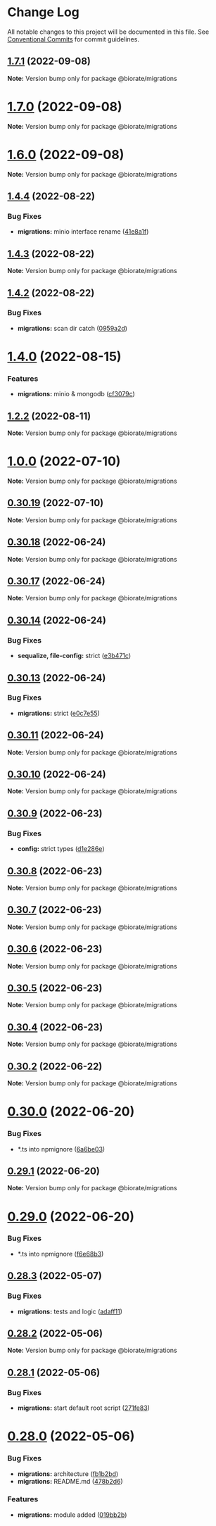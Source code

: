 # Change Log

All notable changes to this project will be documented in this file.
See [Conventional Commits](https://conventionalcommits.org) for commit guidelines.

## [1.7.1](https://github.com/biorate/core/compare/v1.7.0...v1.7.1) (2022-09-08)

**Note:** Version bump only for package @biorate/migrations





# [1.7.0](https://github.com/biorate/core/compare/v1.6.0...v1.7.0) (2022-09-08)

**Note:** Version bump only for package @biorate/migrations





# [1.6.0](https://github.com/biorate/core/compare/v1.5.1...v1.6.0) (2022-09-08)

**Note:** Version bump only for package @biorate/migrations





## [1.4.4](https://github.com/biorate/core/compare/v1.4.3...v1.4.4) (2022-08-22)


### Bug Fixes

* **migrations:** minio interface rename ([41e8a1f](https://github.com/biorate/core/commit/41e8a1fb7dc3b2ce2d9632040f5a51f2a8b8d29f))





## [1.4.3](https://github.com/biorate/core/compare/v1.4.2...v1.4.3) (2022-08-22)

**Note:** Version bump only for package @biorate/migrations





## [1.4.2](https://github.com/biorate/core/compare/v1.4.1...v1.4.2) (2022-08-22)


### Bug Fixes

* **migrations:** scan dir catch ([0959a2d](https://github.com/biorate/core/commit/0959a2d9c46294e7a23d94cc4b6cd60aa00b0a53))





# [1.4.0](https://github.com/biorate/core/compare/v1.3.2...v1.4.0) (2022-08-15)


### Features

* **migrations:** minio & mongodb ([cf3079c](https://github.com/biorate/core/commit/cf3079c671b963c4f1734c58fbc012a5a74d2772))





## [1.2.2](https://github.com/biorate/core/compare/v1.2.1...v1.2.2) (2022-08-11)

**Note:** Version bump only for package @biorate/migrations





# [1.0.0](https://github.com/biorate/core/compare/v0.30.19...v1.0.0) (2022-07-10)

**Note:** Version bump only for package @biorate/migrations





## [0.30.19](https://github.com/biorate/core/compare/v0.30.18...v0.30.19) (2022-07-10)

**Note:** Version bump only for package @biorate/migrations





## [0.30.18](https://github.com/biorate/core/compare/v0.30.17...v0.30.18) (2022-06-24)

**Note:** Version bump only for package @biorate/migrations





## [0.30.17](https://github.com/biorate/core/compare/v0.30.16...v0.30.17) (2022-06-24)

**Note:** Version bump only for package @biorate/migrations





## [0.30.14](https://github.com/biorate/core/compare/v0.30.13...v0.30.14) (2022-06-24)


### Bug Fixes

* **sequalize, file-config:** strict ([e3b471c](https://github.com/biorate/core/commit/e3b471c11aebc106d9562294458044b70eadba7a))





## [0.30.13](https://github.com/biorate/core/compare/v0.30.12...v0.30.13) (2022-06-24)


### Bug Fixes

* **migrations:** strict ([e0c7e55](https://github.com/biorate/core/commit/e0c7e55080753badbd6536d06e6a401b51f37862))





## [0.30.11](https://github.com/biorate/core/compare/v0.30.10...v0.30.11) (2022-06-24)

**Note:** Version bump only for package @biorate/migrations





## [0.30.10](https://github.com/biorate/core/compare/v0.30.9...v0.30.10) (2022-06-24)

**Note:** Version bump only for package @biorate/migrations





## [0.30.9](https://github.com/biorate/core/compare/v0.30.8...v0.30.9) (2022-06-23)


### Bug Fixes

* **config:** strict types ([d1e286e](https://github.com/biorate/core/commit/d1e286e9016938cb663ee8bcceb6c06b0dbfdb18))





## [0.30.8](https://github.com/biorate/core/compare/v0.30.7...v0.30.8) (2022-06-23)

**Note:** Version bump only for package @biorate/migrations





## [0.30.7](https://github.com/biorate/core/compare/v0.30.6...v0.30.7) (2022-06-23)

**Note:** Version bump only for package @biorate/migrations





## [0.30.6](https://github.com/biorate/core/compare/v0.30.5...v0.30.6) (2022-06-23)

**Note:** Version bump only for package @biorate/migrations





## [0.30.5](https://github.com/biorate/core/compare/v0.30.4...v0.30.5) (2022-06-23)

**Note:** Version bump only for package @biorate/migrations





## [0.30.4](https://github.com/biorate/core/compare/v0.30.3...v0.30.4) (2022-06-23)

**Note:** Version bump only for package @biorate/migrations





## [0.30.2](https://github.com/biorate/core/compare/v0.30.1...v0.30.2) (2022-06-22)

**Note:** Version bump only for package @biorate/migrations





# [0.30.0](https://github.com/biorate/core/compare/v0.29.1...v0.30.0) (2022-06-20)


### Bug Fixes

* *.ts into npmignore ([6a6be03](https://github.com/biorate/core/commit/6a6be030a1e8923df4b03d518f08618e759d06fa))





## [0.29.1](https://github.com/biorate/core/compare/v0.29.0...v0.29.1) (2022-06-20)

**Note:** Version bump only for package @biorate/migrations





# [0.29.0](https://github.com/biorate/core/compare/v0.28.3...v0.29.0) (2022-06-20)


### Bug Fixes

* *.ts into npmignore ([f6e68b3](https://github.com/biorate/core/commit/f6e68b3a2291e7bfa013674db857db7879a26033))





## [0.28.3](https://github.com/biorate/core/compare/v0.28.2...v0.28.3) (2022-05-07)


### Bug Fixes

* **migrations:** tests and logic ([adaff11](https://github.com/biorate/core/commit/adaff116d1cbb74cf011df251db0d6c730850f56))





## [0.28.2](https://github.com/biorate/core/compare/v0.28.1...v0.28.2) (2022-05-06)

**Note:** Version bump only for package @biorate/migrations





## [0.28.1](https://github.com/biorate/core/compare/v0.28.0...v0.28.1) (2022-05-06)


### Bug Fixes

* **migrations:** start default root script ([271fe83](https://github.com/biorate/core/commit/271fe83aa756336c3e13e8e519e1b5dbcf857f03))





# [0.28.0](https://github.com/biorate/core/compare/v0.27.3...v0.28.0) (2022-05-06)


### Bug Fixes

* **migrations:** architecture ([fb1b2bd](https://github.com/biorate/core/commit/fb1b2bd364f31fb1b38a6e404365db6b121cfb9c))
* **migrations:** README.md ([478b2d6](https://github.com/biorate/core/commit/478b2d6a4b8f504559b37bdb38d2545c9e39d543))


### Features

* **migrations:** module added ([019bb2b](https://github.com/biorate/core/commit/019bb2b106c00427b9abc140d83262a72cd1751b))
